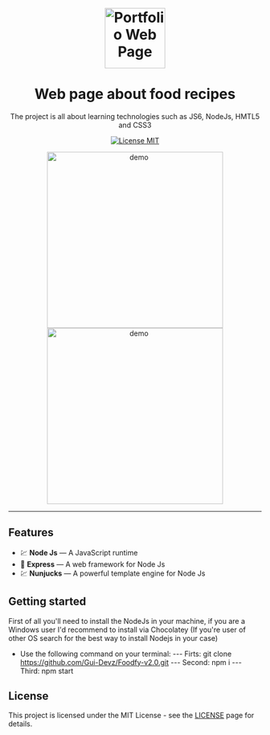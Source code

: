 <h1 align="center">
<br>
<img src="https://i.imgur.com/GTP8Bux.png" alt="Portfolio Web Page" width="120">
<br>
<br>
Web page about food recipes
</h1>

<p align="center">The project is all about learning technologies such as JS6, NodeJs, HMTL5 and CSS3 </p>

<p align="center">
  <a href="https://opensource.org/licenses/MIT">
    <img src="https://img.shields.io/badge/License-MIT-blue.svg" alt="License MIT">
  </a>
</p>

[//]: # "Add your gifs/images here:"

<div align="center">

  <img src="https://i.imgur.com/3jRc4LC.gif" alt="demo" width="auto" height="350">
  <img src="https://i.imgur.com/6HGeiHd.gif" alt="demo" height="350">
</div>

<hr />

## Features

[//]: # "Add the features of your project here:"

- 💹 **Node Js** — A JavaScript runtime
- 🔵 **Express** — A web framework for Node Js
- 💹 **Nunjucks** — A powerful template engine for Node Js

## Getting started

First of all you'll need to install the NodeJs in your machine, if you are a Windows user I'd recommend to install via Chocolatey (If you're user of other OS search for the best way to install Nodejs in your case)

- Use the following command on your terminal:
  --- Firts: git clone https://github.com/Gui-Devz/Foodfy-v2.0.git
  --- Second: npm i
  --- Third: npm start

## License

This project is licensed under the MIT License - see the [LICENSE](https://opensource.org/licenses/MIT) page for details.
